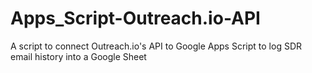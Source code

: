 # Apps_Script-Outreach.io-API
A script to connect Outreach.io's API to Google Apps Script to log SDR email history into a Google Sheet
